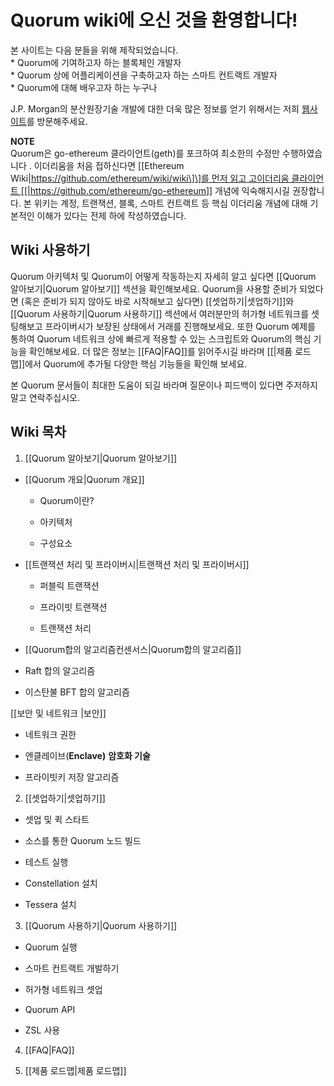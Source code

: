# Quorum wiki에 오신 것을 환영합니다\!

본 사이트는 다음 분들을 위해 제작되었습니다.  
\* Quorum에 기여하고자 하는 블록체인 개발자   
\* Quorum 상에 어플리케이션을 구축하고자 하는 스마트 컨트랙트 개발자   
\* Quorum에 대해 배우고자 하는 누구나

J.P. Morgan의 분산원장기술 개발에 대한 더욱 많은 정보를 얻기 위해서는 저희
[웹사이트](https://www.jpmorgan.com/quorum)를 방문해주세요.

**NOTE**  
Quorum은 go-ethereum 클라이언트(geth)를 포크하여 최소한의 수정만 수행하였습니다 . 이더리움을 처음 접하신다면
\[\[Ethereum Wiki|[https://github.com/ethereum/wiki/wiki\]\]를 먼저 읽고
고이더리움 클라이언트
\[\[|](https://github.com/ethereum/wiki/wiki%5D%5D%EB%A5%BC)<https://github.com/ethereum/go-ethereum>\]\]
개념에 익숙해지시길 권장합니다. 본 위키는 계정, 트랜잭션, 블록, 스마트 컨트랙트 등 핵심 이더리움 개념에 대해 기본적인 이해가
있다는 전제 하에 작성하였습니다.

## Wiki 사용하기

Quorum 아키텍처 및 Quorum이 어떻게 작동하는지 자세히 알고 싶다면 \[\[Quorum 알아보기|Quorum
알아보기\]\] 섹션을 확인해보세요. Quorum을 사용할 준비가 되었다면 (혹은 준비가 되지 않아도 바로
시작해보고 싶다면) \[\[셋업하기|셋업하기\]\]와 \[\[Quorum 사용하기|Quorum 사용하기\]\]
섹션에서 여러분만의 허가형 네트워크를 셋팅해보고 프라이버시가 보장된 상태에서 거래를 진행해보세요. 또한 Quorum 예제를
통하여 Quorum 네트워크 상에 빠르게 적용할 수 있는 스크립트와 Quorum의 핵심 기능을 확인해보세요. 더 많은
정보는 \[\[FAQ|FAQ\]\]를 읽어주시길 바라며 \[\[|제품 로드맵\]\]에서 Quorum에 추가될 다양한
핵심 기능들을 확인해 보세요.

본 Quorum 문서들이 최대한 도움이 되길 바라며 질문이나 피드백이 있다면 주저하지 말고 연락주십시오.

  
  

## Wiki 목차

1.  \[\[Quorum 알아보기|Quorum 알아보기\]\]

<!-- end list -->

  - \[\[Quorum 개요|Quorum 개요\]\]
    
      - Quorum이란?
    
      - 아키텍처
    
      - 구성요소

  - \[\[트랜잭션 처리 및 프라이버시|트랜잭션 처리 및 프라이버시\]\]
    
      - 퍼블릭 트랜잭션
    
      - 프라이빗 트랜잭션
    
      - 트랜잭션 처리

  - \[\[Quorum합의 알고리즘컨센서스|Quorum합의 알고리즘\]\]

<!-- end list -->

  - Raft 합의 알고리즘

<!-- end list -->

  - 이스탄불 BFT 합의 알고리즘

\[\[보안 및 네트워크 |보안\]\]

  -  네트워크 권한

  - 엔클레이브(**Enclave)** **암호화 기술**

<!-- end list -->

  - 프라이빗키 저장 알고리즘 

<!-- end list -->

2.  \[\[셋업하기|셋업하기\]\]

<!-- end list -->

  - 셋업 및 퀵 스타트 

  - 소스를 통한 Quorum 노드 빌드

  - 테스트 실행

<!-- end list -->

  - Constellation 설치

<!-- end list -->

  - Tessera 설치

<!-- end list -->

3.  \[\[Quorum 사용하기|Quorum 사용하기\]\]

<!-- end list -->

  - Quorum 실행

<!-- end list -->

  - 스마트 컨트랙트 개발하기

  - 허가형 네트워크 셋업

  - Quorum API

  - ZSL 사용

<!-- end list -->

4.  \[\[FAQ|FAQ\]\]

5.  \[\[제품 로드맵|제품 로드맵\]\]


